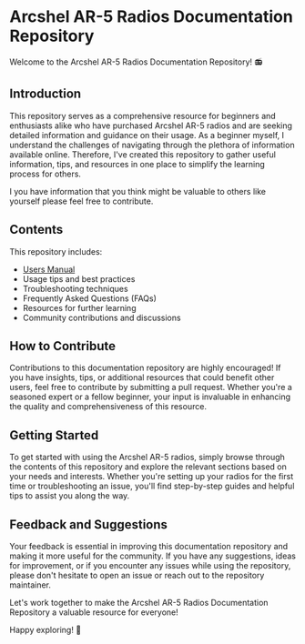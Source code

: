 # Arcshel AR-5 Radios Documentation Repository

Welcome to the Arcshel AR-5 Radios Documentation Repository! 📻

## Introduction

This repository serves as a comprehensive resource for beginners and enthusiasts alike who have purchased Arcshel AR-5 radios and are seeking detailed information and guidance on their usage. As a beginner myself, I understand the challenges of navigating through the plethora of information available online. Therefore, I've created this repository to gather useful information, tips, and resources in one place to simplify the learning process for others.

I you have information that you think might be valuable to others like yourself please feel free to contribute.
## Contents

This repository includes:

- [Users Manual](https://manuals.plus/arcshell/ar-5-rechargeable-long-range-two-way-radio-manual.pdf)
- Usage tips and best practices
- Troubleshooting techniques
- Frequently Asked Questions (FAQs)
- Resources for further learning
- Community contributions and discussions

## How to Contribute

Contributions to this documentation repository are highly encouraged! If you have insights, tips, or additional resources that could benefit other users, feel free to contribute by submitting a pull request. Whether you're a seasoned expert or a fellow beginner, your input is invaluable in enhancing the quality and comprehensiveness of this resource.

## Getting Started

To get started with using the Arcshel AR-5 radios, simply browse through the contents of this repository and explore the relevant sections based on your needs and interests. Whether you're setting up your radios for the first time or troubleshooting an issue, you'll find step-by-step guides and helpful tips to assist you along the way.

## Feedback and Suggestions

Your feedback is essential in improving this documentation repository and making it more useful for the community. If you have any suggestions, ideas for improvement, or if you encounter any issues while using the repository, please don't hesitate to open an issue or reach out to the repository maintainer.

Let's work together to make the Arcshel AR-5 Radios Documentation Repository a valuable resource for everyone!

Happy exploring! 🚀
